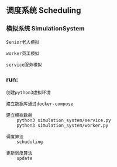 ## 调度系统 Scheduling
### 模拟系统 SimulationSystem
    Senior老人模拟

    worker员工模拟

    service服务模拟

### run:
    创建python3虚拟环境
    
    建立数据库通过docker-compose
        
    建立模拟数据
        python3 simulation_system/service.py
        python3 simulation_system/worker.py
    
    调度算法
        schuduling
        
    更新调度算法
        update